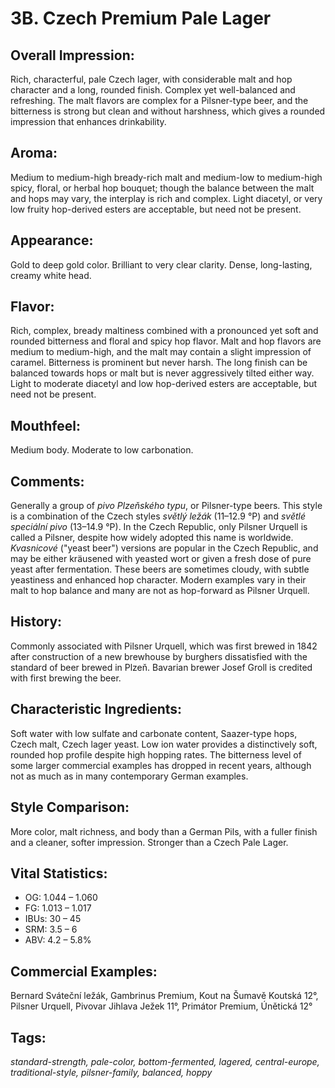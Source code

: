 # 3B. Czech Premium Pale Lager

## Overall Impression: 

Rich, characterful, pale Czech lager, with considerable malt and hop character and a long, rounded finish. Complex yet well-balanced and refreshing. The malt flavors are complex for a Pilsner-type beer, and the bitterness is strong but clean and without harshness, which gives a rounded impression that enhances drinkability.

## Aroma: 

Medium to medium-high bready-rich malt and medium-low to medium-high spicy, floral, or herbal hop bouquet; though the balance between the malt and hops may vary, the interplay is rich and complex. Light diacetyl, or very low fruity hop-derived esters are acceptable, but need not be present. 

## Appearance: 

Gold to deep gold color. Brilliant to very clear clarity. Dense, long-lasting, creamy white head. 

## Flavor: 

Rich, complex, bready maltiness combined with a pronounced yet soft and rounded bitterness and floral and spicy hop flavor. Malt and hop flavors are medium to medium-high, and the malt may contain a slight impression of caramel. Bitterness is prominent but never harsh. The long finish can be balanced towards hops or malt but is never aggressively tilted either way. Light to moderate diacetyl and low hop-derived esters are acceptable, but need not be present.

## Mouthfeel: 

Medium body. Moderate to low carbonation. 

## Comments: 

Generally a group of _pivo Plzeňského typu_, or Pilsner-type beers. This style is a combination of the Czech styles _světlý ležák_ (11–12.9 °P) and _světlé speciální pivo_ (13–14.9 °P). In the Czech Republic, only Pilsner Urquell is called a Pilsner, despite how widely adopted this name is worldwide. _Kvasnicové_ ("yeast beer") versions are popular in the Czech Republic, and may be either kr&auml;usened with yeasted wort or given a fresh dose of pure yeast after fermentation. These beers are sometimes cloudy, with subtle yeastiness and enhanced hop character. Modern examples vary in their malt to hop balance and many are not as hop-forward as Pilsner Urquell.

## History: 

Commonly associated with Pilsner Urquell, which was first brewed in 1842 after construction of a new brewhouse by burghers dissatisfied with the standard of beer brewed in Plzeň. Bavarian brewer Josef Groll is credited with first brewing the beer.

## Characteristic Ingredients: 

Soft water with low sulfate and carbonate content, Saazer-type hops, Czech malt, Czech lager yeast. Low ion water provides a distinctively soft, rounded hop profile despite high hopping rates. The bitterness level of some larger commercial examples has dropped in recent years, although not as much as in many contemporary German examples.

## Style Comparison: 

More color, malt richness, and body than a German Pils, with a fuller finish and a cleaner, softer impression. Stronger than a Czech Pale Lager.

## Vital Statistics:	

- OG:	1.044 – 1.060
- FG:	1.013 – 1.017
- IBUs:	30 – 45	
- SRM:	3.5 – 6	
- ABV:	4.2 – 5.8%

## Commercial Examples: 

Bernard Sváteční ležák, Gambrinus Premium, Kout na Šumavě Koutská 12°, Pilsner Urquell, Pivovar Jihlava Ježek 11°, Primátor Premium, Únětická 12°

## Tags: 

_standard-strength, pale-color, bottom-fermented, lagered, central-europe, traditional-style, pilsner-family, balanced, hoppy_
